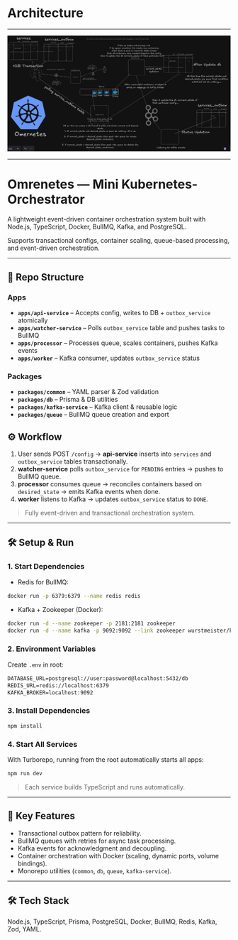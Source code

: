 # Architecture 
--- 

![image info](./image.png)


---


# Omrenetes — Mini Kubernetes-Orchestrator

A lightweight event-driven container orchestration system built with Node.js, TypeScript, Docker, BullMQ, Kafka, and PostgreSQL.  

Supports transactional configs, container scaling, queue-based processing, and event-driven orchestration.

---
## 📂 Repo Structure

### Apps
- **`apps/api-service`** – Accepts config, writes to DB + `outbox_service` atomically  
- **`apps/watcher-service`** – Polls `outbox_service` table and pushes tasks to BullMQ  
- **`apps/processor`** – Processes queue, scales containers, pushes Kafka events  
- **`apps/worker`** – Kafka consumer, updates `outbox_service` status  

### Packages
- **`packages/common`** – YAML parser & Zod validation  
- **`packages/db`** – Prisma & DB utilities  
- **`packages/kafka-service`** – Kafka client & reusable logic  
- **`packages/queue`** – BullMQ queue creation and export  

## ⚙️ Workflow

1. User sends POST `/config` → **api-service** inserts into `services` and `outbox_service` tables transactionally.  
2. **watcher-service** polls `outbox_service` for `PENDING` entries → pushes to BullMQ queue.  
3. **processor** consumes queue → reconciles containers based on `desired_state` → emits Kafka events when done.  
4. **worker** listens to Kafka → updates `outbox_service` status to `DONE`.  

> Fully event-driven and transactional orchestration system.

---

## 🛠 Setup & Run

### 1. Start Dependencies
- Redis for BullMQ:
```bash
docker run -p 6379:6379 --name redis redis
````

* Kafka + Zookeeper (Docker):

```bash
docker run -d --name zookeeper -p 2181:2181 zookeeper
docker run -d --name kafka -p 9092:9092 --link zookeeper wurstmeister/kafka
```

### 2. Environment Variables

Create `.env` in root:

```
DATABASE_URL=postgresql://user:password@localhost:5432/db
REDIS_URL=redis://localhost:6379
KAFKA_BROKER=localhost:9092
```

### 3. Install Dependencies

```bash
npm install
```

### 4. Start All Services

With Turborepo, running from the root automatically starts all apps:

```bash
npm run dev
```

> Each service builds TypeScript and runs automatically.

---

## 📌 Key Features

* Transactional outbox pattern for reliability.
* BullMQ queues with retries for async task processing.
* Kafka events for acknowledgment and decoupling.
* Container orchestration with Docker (scaling, dynamic ports, volume bindings).
* Monorepo utilities (`common`, `db`, `queue`, `kafka-service`).

---

## 🛠 Tech Stack

Node.js, TypeScript, Prisma, PostgreSQL, Docker, BullMQ, Redis, Kafka, Zod, YAML.



